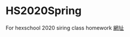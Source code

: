 # HS2020Spring
For hexschool 2020 siring class homework
[網址](https://tinachuang.github.io/HS2020Spring/)
